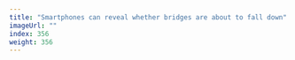 ```yaml
---
title: "Smartphones can reveal whether bridges are about to fall down"
imageUrl: ""
index: 356
weight: 356
---
```

